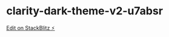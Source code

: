 # clarity-dark-theme-v2-u7absr

[Edit on StackBlitz ⚡️](https://stackblitz.com/edit/clarity-dark-theme-v2-u7absr)